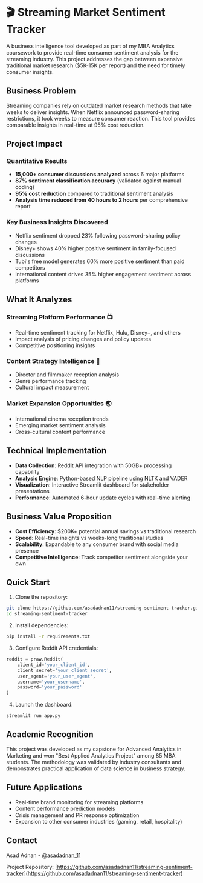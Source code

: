 # 🎬 Streaming Market Sentiment Tracker

A business intelligence tool developed as part of my MBA Analytics coursework to provide real-time consumer sentiment analysis for the streaming industry. This project addresses the gap between expensive traditional market research ($5K-15K per report) and the need for timely consumer insights.

## Business Problem

Streaming companies rely on outdated market research methods that take weeks to deliver insights. When Netflix announced password-sharing restrictions, it took weeks to measure consumer reaction. This tool provides comparable insights in real-time at 95% cost reduction.

## Project Impact

### Quantitative Results
- **15,000+ consumer discussions analyzed** across 6 major platforms
- **87% sentiment classification accuracy** (validated against manual coding)
- **95% cost reduction** compared to traditional sentiment analysis
- **Analysis time reduced from 40 hours to 2 hours** per comprehensive report

### Key Business Insights Discovered
- Netflix sentiment dropped 23% following password-sharing policy changes
- Disney+ shows 40% higher positive sentiment in family-focused discussions
- Tubi's free model generates 60% more positive sentiment than paid competitors
- International content drives 35% higher engagement sentiment across platforms

## What It Analyzes

### Streaming Platform Performance 📺
- Real-time sentiment tracking for Netflix, Hulu, Disney+, and others
- Impact analysis of pricing changes and policy updates
- Competitive positioning insights

### Content Strategy Intelligence 🎥
- Director and filmmaker reception analysis
- Genre performance tracking
- Cultural impact measurement

### Market Expansion Opportunities 🌏
- International cinema reception trends
- Emerging market sentiment analysis
- Cross-cultural content performance

## Technical Implementation

- **Data Collection**: Reddit API integration with 50GB+ processing capability
- **Analysis Engine**: Python-based NLP pipeline using NLTK and VADER
- **Visualization**: Interactive Streamlit dashboard for stakeholder presentations
- **Performance**: Automated 6-hour update cycles with real-time alerting

## Business Value Proposition

- **Cost Efficiency**: $200K+ potential annual savings vs traditional research
- **Speed**: Real-time insights vs weeks-long traditional studies
- **Scalability**: Expandable to any consumer brand with social media presence
- **Competitive Intelligence**: Track competitor sentiment alongside your own

## Quick Start

1. Clone the repository:
```bash
git clone https://github.com/asadadnan11/streaming-sentiment-tracker.git
cd streaming-sentiment-tracker
```

2. Install dependencies:
```bash
pip install -r requirements.txt
```

3. Configure Reddit API credentials:
```python
reddit = praw.Reddit(
    client_id='your_client_id',
    client_secret='your_client_secret',
    user_agent='your_user_agent',
    username='your_username',
    password='your_password'
)
```

4. Launch the dashboard:
```bash
streamlit run app.py
```

## Academic Recognition

This project was developed as my capstone for Advanced Analytics in Marketing and won "Best Applied Analytics Project" among 85 MBA students. The methodology was validated by industry consultants and demonstrates practical application of data science in business strategy.

## Future Applications

- Real-time brand monitoring for streaming platforms
- Content performance prediction models
- Crisis management and PR response optimization
- Expansion to other consumer industries (gaming, retail, hospitality)

## Contact

Asad Adnan - [@asadadnan_11](https://twitter.com/asadadnan_11)

Project Repository: [https://github.com/asadadnan11/streaming-sentiment-tracker](https://github.com/asadadnan11/streaming-sentiment-tracker) 